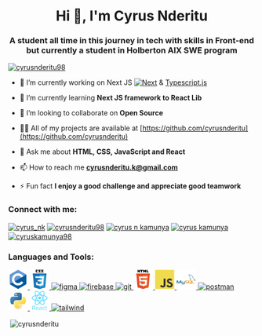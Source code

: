 <h1 align="center">Hi 👋, I'm Cyrus Nderitu</h1>
<h3 align="center">A student all time in this journey in tech with skills in Front-end but currently a student in Holberton AlX SWE program</h3>

<p align="left"> <a href="https://twitter.com/cyrusnderitu98" target="blank"><img src="https://img.shields.io/twitter/follow/cyrusnderitu98?logo=twitter&style=for-the-badge" alt="cyrusnderitu98" /></a> </p>

- 🔭 I’m currently working on Next JS [![Next][Next.js]][Next-url] & [Typescript.js]

- 🌱 I’m currently learning **Next JS framework to React Lib**

- 👯 I’m looking to collaborate on **Open Source**

- 👨‍💻 All of my projects are available at [https://github.com/cyrusnderitu](https://github.com/cyrusnderitu)

- 💬 Ask me about **HTML, CSS, JavaScript and React**

- 📫 How to reach me **cyrusnderitu.k@gmail.com**

- ⚡ Fun fact **I enjoy a good challenge and appreciate good teamwork**

<h3 align="left">Connect with me:</h3>
<p align="left">
<a href="https://codepen.io/cyrus_nk" target="blank"><img align="center" src="https://raw.githubusercontent.com/rahuldkjain/github-profile-readme-generator/master/src/images/icons/Social/codepen.svg" alt="cyrus_nk" height="30" width="40" /></a>
<a href="https://twitter.com/cyrusnderitu98" target="blank"><img align="center" src="https://raw.githubusercontent.com/rahuldkjain/github-profile-readme-generator/master/src/images/icons/Social/twitter.svg" alt="cyrusnderitu98" height="30" width="40" /></a>
<a href="https://linkedin.com/in/cyrus n kamunya" target="blank"><img align="center" src="https://raw.githubusercontent.com/rahuldkjain/github-profile-readme-generator/master/src/images/icons/Social/linked-in-alt.svg" alt="cyrus n kamunya" height="30" width="40" /></a>
<a href="https://dribbble.com/cyrus kamunya" target="blank"><img align="center" src="https://raw.githubusercontent.com/rahuldkjain/github-profile-readme-generator/master/src/images/icons/Social/dribbble.svg" alt="cyrus kamunya" height="30" width="40" /></a>
<a href="https://www.leetcode.com/cyruskamunya98" target="blank"><img align="center" src="https://raw.githubusercontent.com/rahuldkjain/github-profile-readme-generator/master/src/images/icons/Social/leet-code.svg" alt="cyruskamunya98" height="30" width="40" /></a>
</p>

<h3 align="left">Languages and Tools:</h3>
<p align="left"> <a href="https://www.cprogramming.com/" target="_blank" rel="noreferrer"> <img src="https://raw.githubusercontent.com/devicons/devicon/master/icons/c/c-original.svg" alt="c" width="40" height="40"/> </a> <a href="https://www.w3schools.com/css/" target="_blank" rel="noreferrer"> <img src="https://raw.githubusercontent.com/devicons/devicon/master/icons/css3/css3-original-wordmark.svg" alt="css3" width="40" height="40"/> </a> <a href="https://www.figma.com/" target="_blank" rel="noreferrer"> <img src="https://www.vectorlogo.zone/logos/figma/figma-icon.svg" alt="figma" width="40" height="40"/> </a> <a href="https://firebase.google.com/" target="_blank" rel="noreferrer"> <img src="https://www.vectorlogo.zone/logos/firebase/firebase-icon.svg" alt="firebase" width="40" height="40"/> </a> <a href="https://git-scm.com/" target="_blank" rel="noreferrer"> <img src="https://www.vectorlogo.zone/logos/git-scm/git-scm-icon.svg" alt="git" width="40" height="40"/> </a> <a href="https://www.w3.org/html/" target="_blank" rel="noreferrer"> <img src="https://raw.githubusercontent.com/devicons/devicon/master/icons/html5/html5-original-wordmark.svg" alt="html5" width="40" height="40"/> </a> <a href="https://developer.mozilla.org/en-US/docs/Web/JavaScript" target="_blank" rel="noreferrer"> <img src="https://raw.githubusercontent.com/devicons/devicon/master/icons/javascript/javascript-original.svg" alt="javascript" width="40" height="40"/> </a> <a href="https://www.mysql.com/" target="_blank" rel="noreferrer"> <img src="https://raw.githubusercontent.com/devicons/devicon/master/icons/mysql/mysql-original-wordmark.svg" alt="mysql" width="40" height="40"/> </a> <a href="https://postman.com" target="_blank" rel="noreferrer"> <img src="https://www.vectorlogo.zone/logos/getpostman/getpostman-icon.svg" alt="postman" width="40" height="40"/> </a> <a href="https://www.python.org" target="_blank" rel="noreferrer"> <img src="https://raw.githubusercontent.com/devicons/devicon/master/icons/python/python-original.svg" alt="python" width="40" height="40"/> </a> <a href="https://reactjs.org/" target="_blank" rel="noreferrer"> <img src="https://raw.githubusercontent.com/devicons/devicon/master/icons/react/react-original-wordmark.svg" alt="react" width="40" height="40"/> </a> <a href="https://tailwindcss.com/" target="_blank" rel="noreferrer"> <img src="https://www.vectorlogo.zone/logos/tailwindcss/tailwindcss-icon.svg" alt="tailwind" width="40" height="40"/> </a> </p>

<p>&nbsp;<img align="center" src="https://github-readme-stats.vercel.app/api?username=cyrusnderitu&show_icons=true&locale=en" alt="cyrusnderitu" /></p>


[Next.js]: https://img.shields.io/badge/next.js-000000?style=for-the-badge&logo=nextdotjs&logoColor=white
[Typescript.js]: https://img.shields.io/badge/next.js-000000?style=for-the-badge&logo=nextdotjs&logoColor=white](https://www.google.com/imgres?imgurl=https%3A%2F%2Fmiro.medium.com%2Fv2%2Fresize%3Afit%3A1358%2F0*OJAUWZoGbVq--rNd.png&tbnid=Q9FkC31RHk1FxM&vet=12ahUKEwjT34X-rv-BAxVRnycCHbEuC0kQMygPegQIARBo..i&imgrefurl=https%3A%2F%2Foguzhansezer.medium.com%2Ftips-for-writing-typescript-like-a-pro-930852de89c8&docid=jH6QjkSwRDgdeM&w=1240&h=698&q=Typescript&hl=en&ved=2ahUKEwjT34X-rv-BAxVRnycCHbEuC0kQMygPegQIARBo)https://www.google.com/imgres?imgurl=https%3A%2F%2Fmiro.medium.com%2Fv2%2Fresize%3Afit%3A1358%2F0*OJAUWZoGbVq--rNd.png&tbnid=Q9FkC31RHk1FxM&vet=12ahUKEwjT34X-rv-BAxVRnycCHbEuC0kQMygPegQIARBo..i&imgrefurl=https%3A%2F%2Foguzhansezer.medium.com%2Ftips-for-writing-typescript-like-a-pro-930852de89c8&docid=jH6QjkSwRDgdeM&w=1240&h=698&q=Typescript&hl=en&ved=2ahUKEwjT34X-rv-BAxVRnycCHbEuC0kQMygPegQIARBo
[Next-url]: https://nextjs.org/
